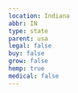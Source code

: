 ```yaml
---
location: Indiana
abbr: IN
type: state
parent: usa
legal: false
buy: false
grow: false
hemp: true
medical: false
---
```

